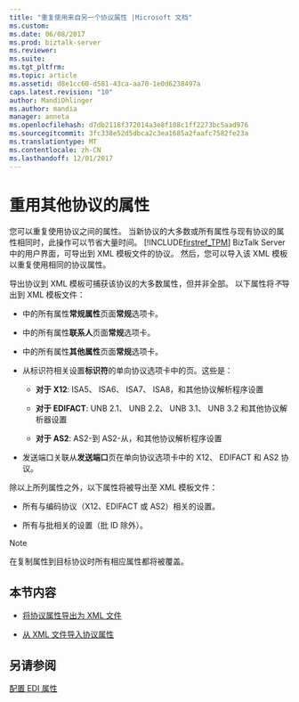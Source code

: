 ```yaml
---
title: "重复使用来自另一个协议属性 |Microsoft 文档"
ms.custom: 
ms.date: 06/08/2017
ms.prod: biztalk-server
ms.reviewer: 
ms.suite: 
ms.tgt_pltfrm: 
ms.topic: article
ms.assetid: d8e1cc60-d581-43ca-aa70-1e0d6238497a
caps.latest.revision: "10"
author: MandiOhlinger
ms.author: mandia
manager: anneta
ms.openlocfilehash: d7db2118f372014a3e8f108c1ff2273bc5aad976
ms.sourcegitcommit: 3fc338e52d5dbca2c3ea1685a2faafc7582fe23a
ms.translationtype: MT
ms.contentlocale: zh-CN
ms.lasthandoff: 12/01/2017
---
```

# <a name="reusing-properties-from-another-agreement"></a>重用其他协议的属性
您可以重复使用协议之间的属性。 当新协议的大多数或所有属性与现有协议的属性相同时，此操作可以节省大量时间。 [!INCLUDE[firstref_TPM](../includes/firstref-tpm-md.md)] BizTalk Server 中的用户界面，可导出到 XML 模板文件的协议。 然后，您可以导入该 XML 模板以重复使用相同的协议属性。  
  
 导出协议到 XML 模板可捕获该协议的大多数属性，但并非全部。 以下属性将*不*导出到 XML 模板文件：  
  
-   中的所有属性**常规属性**页面**常规**选项卡。  
  
-   中的所有属性**联系人**页面**常规**选项卡。  
  
-   中的所有属性**其他属性**页面**常规**选项卡。  
  
-   从标识符相关设置**标识符**的单向协议选项卡中的页。这些是：  
  
    -   **对于 X12**: ISA5、 ISA6、 ISA7、 ISA8，和其他协议解析程序设置  
  
    -   **对于 EDIFACT**: UNB 2.1、 UNB 2.2、 UNB 3.1、 UNB 3.2 和其他协议解析器设置  
  
    -   **对于 AS2**: AS2-到 AS2-从，和其他协议解析程序设置  
  
-   发送端口关联从**发送端口**页在单向协议选项卡中的 X12、 EDIFACT 和 AS2 协议。  
  
 除以上所列属性之外，以下属性将被导出至 XML 模板文件：  
  
-   所有与编码协议（X12、EDIFACT 或 AS2）相关的设置。  
  
-   所有与批相关的设置（批 ID 除外）。  
  
> [!NOTE]
>  在复制属性到目标协议时所有相应属性都将被覆盖。  
  
## <a name="in-this-section"></a>本节内容  
  
-   [将协议属性导出为 XML 文件](../core/exporting-agreement-properties-to-an-xml-file.md)  
  
-   [从 XML 文件导入协议属性](../core/importing-agreement-properties-from-an-xml-file.md)  
  
## <a name="see-also"></a>另请参阅  
 [配置 EDI 属性](../core/configuring-edi-properties.md)